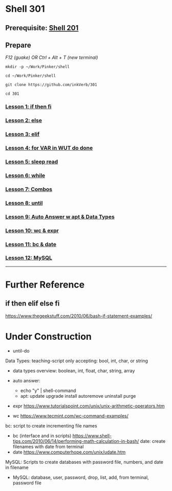 # Shell 301

## Prerequisite: [Shell 201](https://github.com/inkVerb/Pinker/tree/master/201-shell)

## Prepare

*F12 (guake) OR Ctrl + Alt + T (new terminal)*

`mkdir -p ~/Work/Pinker/shell`

`cd ~/Work/Pinker/shell`

`git clone https://github.com/inkVerb/301`

`cd 301`

### [Lesson 1: if then fi](https://github.com/inkVerb/pinker/blob/master/301-shell/Lesson-01.md)

### [Lesson 2: else](https://github.com/inkVerb/pinker/blob/master/301-shell/Lesson-02.md)

### [Lesson 3: elif](https://github.com/inkVerb/pinker/blob/master/301-shell/Lesson-03.md)

### [Lesson 4: for VAR in WUT do done](https://github.com/inkVerb/pinker/blob/master/301-shell/Lesson-04.md)

### [Lesson 5: sleep read](https://github.com/inkVerb/pinker/blob/master/301-shell/Lesson-05.md)

### [Lesson 6: while](https://github.com/inkVerb/pinker/blob/master/301-shell/Lesson-06.md)

### [Lesson 7: Combos](https://github.com/inkVerb/pinker/blob/master/301-shell/Lesson-07.md)

### [Lesson 8: until](https://github.com/inkVerb/pinker/blob/master/301-shell/Lesson-08.md)

### [Lesson 9: Auto Answer w apt & Data Types](https://github.com/inkVerb/pinker/blob/master/301-shell/Lesson-09.md)

### [Lesson 10: wc & expr](https://github.com/inkVerb/pinker/blob/master/301-shell/Lesson-10.md)

### [Lesson 11: bc & date](https://github.com/inkVerb/pinker/blob/master/301-shell/Lesson-11.md)

### [Lesson 12: MySQL](https://github.com/inkVerb/pinker/blob/master/301-shell/Lesson-12.md)
___

# Further Reference
## if then elif else fi
https://www.thegeekstuff.com/2010/06/bash-if-statement-examples/

# Under Construction

- until-do

Data Types: teaching-script only accepting: bool, int, char, or string
- data types overview: boolean, int, float, char, string, array
- auto answer:
  - echo "y" | shell-command
  - apt: update upgrade install autoremove uninstall purge

- expr https://www.tutorialspoint.com/unix/unix-arithmetic-operators.htm
- wc https://www.tecmint.com/wc-command-examples/

bc: script to create incrementing file names
- bc (interface and in scripts) https://www.shell-tips.com/2010/06/14/performing-math-calculation-in-bash/
date: create filenames with date from terminal
- date https://www.computerhope.com/unix/udate.htm

MySQL: Scripts to create databases with password file, numbers, and date in filename
- MySQL: database, user, password, drop, list, add, from terminal, password file

